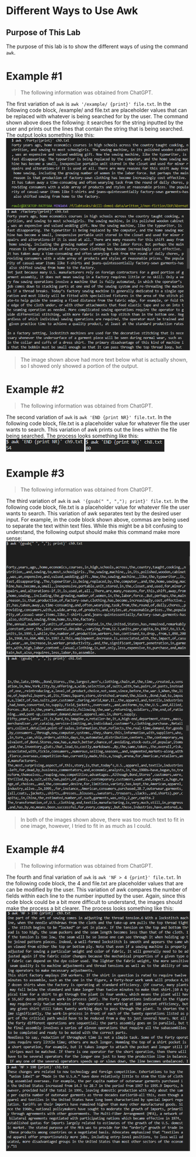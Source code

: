 # Different Ways to Use Awk
## Purpose of This Lab
The purpose of this lab is to show the different ways of using the command `awk`.

# Example #1
> The following information was obtained from ChatGPT.

The first variation of `awk` is `awk '/example/ {print}' file.txt`. In the following code block, /example/ and file.txt are placeholder values that can be replaced with whatever is being searched for by the user. The command shown above does the following: it searches for the string inputted by the user and prints out the lines that contain the string that is being searched. The output looks something like this: 
![Image](awk1.jpg)
![Image](awk2.jpg)

>The image shown above had more text below what is actually shown, so I showed only showed a portion of the output.

# Example #2
> The following information was obtained from ChatGPT.

The second variation of `awk` is `awk 'END {print NR}' file.txt`. In the following code block, file.txt is a placeholder value for whatever file the user wants to search. This variation of awk prints out the lines within the file being searched. The process looks something like this: 
![Image](awk3.jpg)
![Image](awk4.jpg)

# Example #3
> The following information was obtained from ChatGPT.

The third variation of `awk` is `awk '{gsub(" ", ","); print}' file.txt`. In the following code block, file.txt is a placeholder value for whatever file the user wants to search. This variation of awk separates text by the desired user input. For example, in the code block shown above, commas are being used to separate the text within text files. While this might be a bit confusing to understand, the following output should make this command make more sense: 
![Image](awk5.jpg)
![Image](awk6.jpg)

> In both of the images shown above, there was too much text to fit in one image, however, I tried to fit in as much as I could.

# Example #4
> The following information was obtained from ChatGPT.

The fourth and final variation of `awk` is `awk 'NF > 4 {print}' file.txt`. In the following code block, the 4 and file.txt are placeholder values that are can be modified by the user. This variation of awk compares the number of fields within each line to the number inputted by the user. Again, since this code block could be a bit more difficult to understand, the images should make the process a bit clearer. The process looks something like this: 
![Image](awk7.jpg)
![Image](awk8.jpg)

